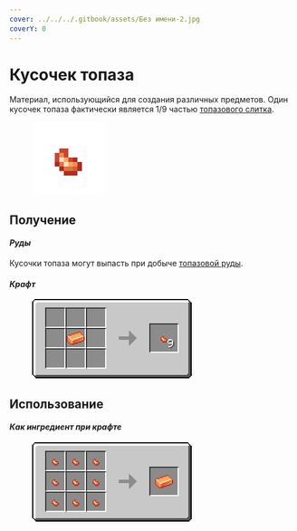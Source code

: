 ```yaml
---
cover: ../../../.gitbook/assets/Без имени-2.jpg
coverY: 0
---
```


# Кусочек топаза

Материал, использующийся для создания различных предметов. Один кусочек топаза фактически является 1/9 частью [топазового слитка](topazovyi-slitok.md).

<figure><img src="../../../.gitbook/assets/orange_ore_nugget (1).png" alt=""><figcaption></figcaption></figure>

## Получение

#### _Руды_

Кусочки топаза могут выпасть при добыче [топазовой руды](../../rudy/topazovaya-ruda.md).

#### _Крафт_



<figure><img src="../../../.gitbook/assets/orange_ore_nugget_result-multi.png" alt=""><figcaption></figcaption></figure>

## Использование

#### _Как ингредиент при крафте_

<figure><img src="../../../.gitbook/assets/orange_ore_ingot_result-x1.png" alt=""><figcaption></figcaption></figure>
